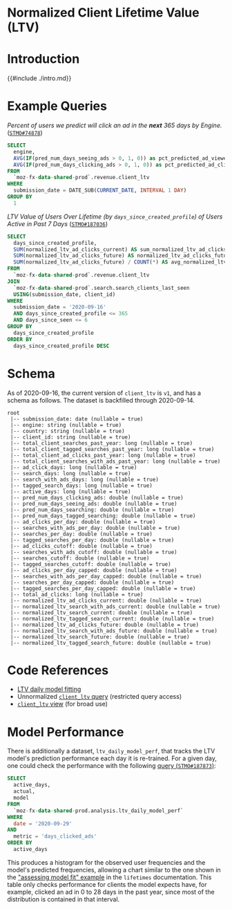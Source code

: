 # Normalized Client Lifetime Value (LTV)

<!-- toc -->

# Introduction

{{#include ./intro.md}}

# Example Queries

_Percent of users we predict will click an ad in the **next** 365 days by Engine._ ([`STMO#74878`](https://sql.telemetry.mozilla.org/queries/74878/source))

```sql
SELECT
  engine,
  AVG(IF(pred_num_days_seeing_ads > 0, 1, 0)) as pct_predicted_ad_viewers_next_year,
  AVG(IF(pred_num_days_clicking_ads > 0, 1, 0)) as pct_predicted_ad_clickers_next_year,
FROM
  `moz-fx-data-shared-prod`.revenue.client_ltv
WHERE
  submission_date = DATE_SUB(CURRENT_DATE, INTERVAL 1 DAY)
GROUP BY
  1
```

_LTV Value of Users Over Lifetime (by `days_since_created_profile`) of Users Active in Past 7 Days_ ([`STMO#187036`](https://sql.telemetry.mozilla.org/queries/74867/source#187036))

```sql
SELECT
  days_since_created_profile,
  SUM(normalized_ltv_ad_clicks_current) AS sum_normalized_ltv_ad_clicks_current,
  SUM(normalized_ltv_ad_clicks_future) AS normalized_ltv_ad_clicks_future,
  SUM(normalized_ltv_ad_clicks_future) / COUNT(*) AS avg_normalized_ltv_ad_clicks_future,
FROM
  `moz-fx-data-shared-prod`.revenue.client_ltv
JOIN
  `moz-fx-data-shared-prod`.search.search_clients_last_seen
  USING(submission_date, client_id)
WHERE
  submission_date = '2020-09-16'
  AND days_since_created_profile <= 365
  AND days_since_seen <= 6
GROUP BY
  days_since_created_profile
ORDER BY
  days_since_created_profile DESC


```

# Schema

As of 2020-09-16,
the current version of `client_ltv` is `v1`,
and has a schema as follows.
The dataset is backfilled through 2020-09-14.

```
root
 |-- submission_date: date (nullable = true)
 |-- engine: string (nullable = true)
 |-- country: string (nullable = true)
 |-- client_id: string (nullable = true)
 |-- total_client_searches_past_year: long (nullable = true)
 |-- total_client_tagged_searches_past_year: long (nullable = true)
 |-- total_client_ad_clicks_past_year: long (nullable = true)
 |-- total_client_searches_with_ads_past_year: long (nullable = true)
 |-- ad_click_days: long (nullable = true)
 |-- search_days: long (nullable = true)
 |-- search_with_ads_days: long (nullable = true)
 |-- tagged_search_days: long (nullable = true)
 |-- active_days: long (nullable = true)
 |-- pred_num_days_clicking_ads: double (nullable = true)
 |-- pred_num_days_seeing_ads: double (nullable = true)
 |-- pred_num_days_searching: double (nullable = true)
 |-- pred_num_days_tagged_searching: double (nullable = true)
 |-- ad_clicks_per_day: double (nullable = true)
 |-- searches_with_ads_per_day: double (nullable = true)
 |-- searches_per_day: double (nullable = true)
 |-- tagged_searches_per_day: double (nullable = true)
 |-- ad_clicks_cutoff: double (nullable = true)
 |-- searches_with_ads_cutoff: double (nullable = true)
 |-- searches_cutoff: double (nullable = true)
 |-- tagged_searches_cutoff: double (nullable = true)
 |-- ad_clicks_per_day_capped: double (nullable = true)
 |-- searches_with_ads_per_day_capped: double (nullable = true)
 |-- searches_per_day_capped: double (nullable = true)
 |-- tagged_searches_per_day_capped: double (nullable = true)
 |-- total_ad_clicks: long (nullable = true)
 |-- normalized_ltv_ad_clicks_current: double (nullable = true)
 |-- normalized_ltv_search_with_ads_current: double (nullable = true)
 |-- normalized_ltv_search_current: double (nullable = true)
 |-- normalized_ltv_tagged_search_current: double (nullable = true)
 |-- normalized_ltv_ad_clicks_future: double (nullable = true)
 |-- normalized_ltv_search_with_ads_future: double (nullable = true)
 |-- normalized_ltv_search_future: double (nullable = true)
 |-- normalized_ltv_tagged_search_future: double (nullable = true)
```

# Code References

- [LTV daily model fitting](https://github.com/mozilla/telemetry-airflow/blob/master/jobs/ltv_daily.py)
- Unnormalized [`client_ltv` query](https://github.com/mozilla/bigquery-etl/blob/master/sql/moz-fx-data-shared-prod/revenue_derived/client_ltv_v1/query.sql) (restricted query access)
- [`client_ltv` view](https://github.com/mozilla/bigquery-etl/blob/master/sql/moz-fx-data-shared-prod/revenue_derived/client_ltv_normalized/query.sql) (for broad use)

# Model Performance

There is additionally a dataset, `ltv_daily_model_perf`, that tracks the LTV model's prediction performance each day it is re-trained. For a given day, one could check the performance with the following [query (`STMO#187873`)](https://sql.telemetry.mozilla.org/queries/75244/source#187873):

```sql
SELECT
  active_days,
  actual,
  model
FROM
  `moz-fx-data-shared-prod.analysis.ltv_daily_model_perf`
WHERE
  date = '2020-09-29'
AND
  metric = 'days_clicked_ads'
ORDER BY
  active_days
```

This produces a histogram for the observed user frequencies and the model's predicted frequencies, allowing a chart similar to the one shown in the ["assessing model fit" example](https://lifetimes.readthedocs.io/en/latest/Quickstart.html#assessing-model-fit) in the `lifetimes` documentation. This table only checks performance for clients the model expects have, for example, clicked an ad in 0 to 28 days in the past year, since most of the distribution is contained in that interval.
